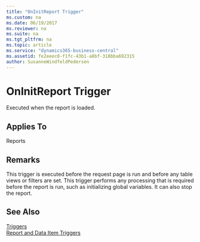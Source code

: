 ```yaml
---
title: "OnInitReport Trigger"
ms.custom: na
ms.date: 06/19/2017
ms.reviewer: na
ms.suite: na
ms.tgt_pltfrm: na
ms.topic: article
ms.service: "dynamics365-business-central"
ms.assetid: fe2eeec0-f1fc-43b1-a8bf-318bba692315
author: SusanneWindfeldPedersen
---
```




# OnInitReport Trigger
Executed when the report is loaded.  
  
## Applies To  
 Reports  
  
## Remarks  
 This trigger is executed before the request page is run and before any table views or filters are set. This trigger performs any processing that is required before the report is run, such as initializing global variables. It can also stop the report.  
  
## See Also  
 [Triggers](devenv-triggers.md)  
 [Report and Data Item Triggers](devenv-report-and-data-item-triggers.md)  